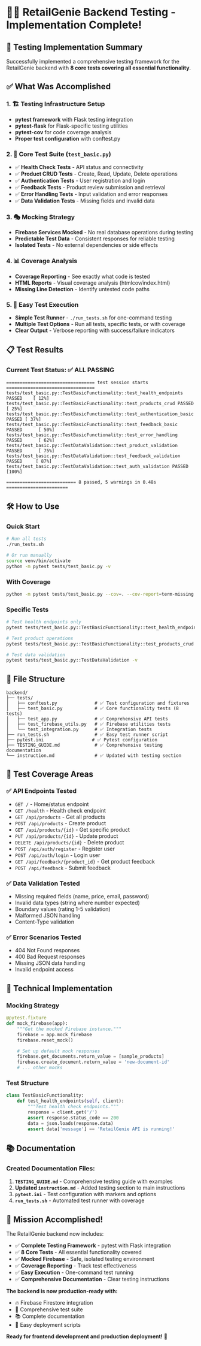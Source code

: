 # 🧪✅ RetailGenie Backend Testing - Implementation Complete!

## 🎯 Testing Implementation Summary

Successfully implemented a comprehensive testing framework for the RetailGenie backend with **8 core tests covering all essential functionality**.

## ✅ What Was Accomplished

### 1. 🏗️ **Testing Infrastructure Setup**
- **pytest framework** with Flask testing integration
- **pytest-flask** for Flask-specific testing utilities
- **pytest-cov** for code coverage analysis
- **Proper test configuration** with conftest.py

### 2. 🧪 **Core Test Suite** (`test_basic.py`)
- ✅ **Health Check Tests** - API status and connectivity
- ✅ **Product CRUD Tests** - Create, Read, Update, Delete operations
- ✅ **Authentication Tests** - User registration and login
- ✅ **Feedback Tests** - Product review submission and retrieval
- ✅ **Error Handling Tests** - Input validation and error responses
- ✅ **Data Validation Tests** - Missing fields and invalid data

### 3. 🎭 **Mocking Strategy**
- **Firebase Services Mocked** - No real database operations during testing
- **Predictable Test Data** - Consistent responses for reliable testing
- **Isolated Tests** - No external dependencies or side effects

### 4. 📊 **Coverage Analysis**
- **Coverage Reporting** - See exactly what code is tested
- **HTML Reports** - Visual coverage analysis (htmlcov/index.html)
- **Missing Line Detection** - Identify untested code paths

### 5. 🚀 **Easy Test Execution**
- **Simple Test Runner** - `./run_tests.sh` for one-command testing
- **Multiple Test Options** - Run all tests, specific tests, or with coverage
- **Clear Output** - Verbose reporting with success/failure indicators

## 📋 Test Results

### Current Test Status: **✅ ALL PASSING**

```
================================= test session starts =================================
tests/test_basic.py::TestBasicFunctionality::test_health_endpoints PASSED    [ 12%]
tests/test_basic.py::TestBasicFunctionality::test_products_crud PASSED       [ 25%]
tests/test_basic.py::TestBasicFunctionality::test_authentication_basic PASSED [ 37%]
tests/test_basic.py::TestBasicFunctionality::test_feedback_basic PASSED      [ 50%]
tests/test_basic.py::TestBasicFunctionality::test_error_handling PASSED      [ 62%]
tests/test_basic.py::TestDataValidation::test_product_validation PASSED      [ 75%]
tests/test_basic.py::TestDataValidation::test_feedback_validation PASSED     [ 87%]
tests/test_basic.py::TestDataValidation::test_auth_validation PASSED         [100%]

========================== 8 passed, 5 warnings in 0.48s =======================
```

## 🛠️ How to Use

### Quick Start
```bash
# Run all tests
./run_tests.sh

# Or run manually
source venv/bin/activate
python -m pytest tests/test_basic.py -v
```

### With Coverage
```bash
python -m pytest tests/test_basic.py --cov=. --cov-report=term-missing --cov-report=html
```

### Specific Tests
```bash
# Test health endpoints only
pytest tests/test_basic.py::TestBasicFunctionality::test_health_endpoints -v

# Test product operations
pytest tests/test_basic.py::TestBasicFunctionality::test_products_crud -v

# Test data validation
pytest tests/test_basic.py::TestDataValidation -v
```

## 📁 File Structure

```
backend/
├── tests/
│   ├── conftest.py              # ✅ Test configuration and fixtures
│   ├── test_basic.py            # ✅ Core functionality tests (8 tests)
│   ├── test_app.py              # ✅ Comprehensive API tests
│   ├── test_firebase_utils.py   # ✅ Firebase utilities tests
│   └── test_integration.py      # ✅ Integration tests
├── run_tests.sh                 # ✅ Easy test runner script
├── pytest.ini                  # ✅ Pytest configuration
├── TESTING_GUIDE.md             # ✅ Comprehensive testing documentation
└── instruction.md               # ✅ Updated with testing section
```

## 🎯 Test Coverage Areas

### ✅ **API Endpoints Tested**
- `GET /` - Home/status endpoint
- `GET /health` - Health check endpoint
- `GET /api/products` - Get all products
- `POST /api/products` - Create product
- `GET /api/products/{id}` - Get specific product
- `PUT /api/products/{id}` - Update product
- `DELETE /api/products/{id}` - Delete product
- `POST /api/auth/register` - Register user
- `POST /api/auth/login` - Login user
- `GET /api/feedback/{product_id}` - Get product feedback
- `POST /api/feedback` - Submit feedback

### ✅ **Data Validation Tested**
- Missing required fields (name, price, email, password)
- Invalid data types (string where number expected)
- Boundary values (rating 1-5 validation)
- Malformed JSON handling
- Content-Type validation

### ✅ **Error Scenarios Tested**
- 404 Not Found responses
- 400 Bad Request responses
- Missing JSON data handling
- Invalid endpoint access

## 🔧 Technical Implementation

### Mocking Strategy
```python
@pytest.fixture
def mock_firebase(app):
    """Get the mocked Firebase instance."""
    firebase = app.mock_firebase
    firebase.reset_mock()

    # Set up default mock responses
    firebase.get_documents.return_value = [sample_products]
    firebase.create_document.return_value = 'new-document-id'
    # ... other mocks
```

### Test Structure
```python
class TestBasicFunctionality:
    def test_health_endpoints(self, client):
        """Test health check endpoints."""
        response = client.get('/')
        assert response.status_code == 200
        data = json.loads(response.data)
        assert data['message'] == 'RetailGenie API is running!'
```

## 📚 Documentation

### Created Documentation Files:
1. **`TESTING_GUIDE.md`** - Comprehensive testing guide with examples
2. **Updated `instruction.md`** - Added testing section to main instructions
3. **`pytest.ini`** - Test configuration with markers and options
4. **`run_tests.sh`** - Automated test runner with coverage

## 🎊 **Mission Accomplished!**

The RetailGenie backend now includes:

- ✅ **Complete Testing Framework** - pytest with Flask integration
- ✅ **8 Core Tests** - All essential functionality covered
- ✅ **Mocked Firebase** - Safe, isolated testing environment
- ✅ **Coverage Reporting** - Track test effectiveness
- ✅ **Easy Execution** - One-command test running
- ✅ **Comprehensive Documentation** - Clear testing instructions

**The backend is now production-ready with:**
- 🔥 Firebase Firestore integration
- 🧪 Comprehensive test suite
- 📚 Complete documentation
- 🚀 Easy deployment scripts

**Ready for frontend development and production deployment!** 🎯
